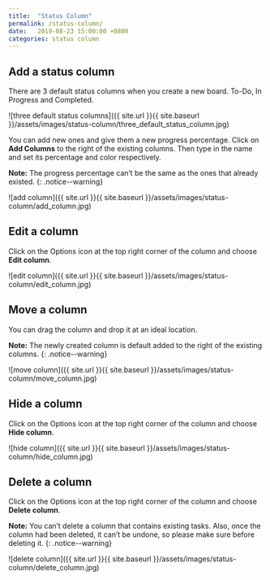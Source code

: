 ```yaml
---
title:  "Status Column"
permalink: /status-column/
date:   2019-08-23 15:00:00 +0800
categories: status column
---
```

## Add a status column 
There are 3 default status columns when you create a new board. To-Do, In Progress and Completed.

![three default status columns]({{ site.url }}{{ site.baseurl }}/assets/images/status-column/three_default_status_column.jpg)

You can add new ones and give them a new progress percentage. Click on **Add Columns** to the right of the existing columns. Then type in the name and set its percentage and color respectively. 

**Note:** The progress percentage can’t be the same as the ones that already existed. 
{: .notice--warning}

![add column]({{ site.url }}{{ site.baseurl }}/assets/images/status-column/add_column.jpg)

## Edit a column 

Click on the Options icon at the top right corner of the column and choose **Edit column**.

![edit column]({{ site.url }}{{ site.baseurl }}/assets/images/status-column/edit_column.jpg)


## Move a column 
You can drag the column and drop it at an ideal location. 

**Note:** The newly created column is default added to the right of the existing columns. 
{: .notice--warning}

![move column]({{ site.url }}{{ site.baseurl }}/assets/images/status-column/move_column.jpg)


## Hide a column 
Click on the Options icon at the top right corner of the column and choose **Hide column**.

![hide column]({{ site.url }}{{ site.baseurl }}/assets/images/status-column/hide_column.jpg)


## Delete a column 

Click on the Options icon at the top right corner of the column and choose **Delete column**.

**Note:** You can’t delete a column that contains existing tasks. Also, once the column had been deleted, it can’t be undone, so please make sure before deleting it. 
{: .notice--warning}

![delete column]({{ site.url }}{{ site.baseurl }}/assets/images/status-column/delete_column.jpg)

